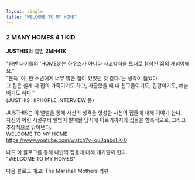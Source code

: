 ```yaml
---
layout: single
title: "WELCOME TO MY HOME"
---
```


### 2 MANY HOMES 4 1 KID
**JUSTHIS**의 앨범 **2MH41K**

"음반 타이틀의 'HOMES'는 하우스가 아니라 사고방식을 토대로 형성된 집의 개념이에요."<br>
"문득 '아, 한 소년에게 너무 많은 집이 있었던 것 같다.'는 생각이 들었다. <br>
그 집은 실제 내 집의 가족이기도 하고, 가출했을 때 내 친구들이기도, 힙합이기도, 예술이기도 하다."<br>
(JUSTHIS HIPHOPLE INTERVIEW 중)


JUSTHIS는 이 앨범을 통해 자신의 성격을 형성한 자신의 집들에 대해 이야기 한다. <br>
자신의 어린 시절부터 앨범이 발매될 당시에 이르기까지의 집들을 함축적으로, 그리고 추상적으로 담아낸다.<br>
WELCOME TO MY HOME <br>
https://www.youtube.com/watch?v=ou3qabdLK-0


나도 이 블로그를 통해 나만의 집들에 대해 얘기할까 한다.<br>
"WELCOME TO MY HOMES"<br>

다음 블로그 예고: The Marshall Mothers 리뷰
